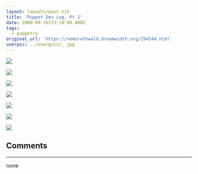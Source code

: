 ```yaml
---
layout: layouts/post.njk
title: 'Puppet Dev Log, Pt 2'
date: 2009-09-16T23:19:00.000Z
tags:
  - puppetry
original_url: 'https://nemorathwald.dreamwidth.org/294544.html'
userpic: ../userpics/_.jpg
---
```

[![](http://lh4.ggpht.com/_ENXtTKU9j1A/Sq7cASlsMrI/AAAAAAAAHJA/hV-vRZhWibc/s144/marionette_model_magic1.jpg)](http://picasaweb.google.com/lh/photo/XXVku4ynXhYowvGnkDzrvg?feat=embedwebsite)

[![](http://lh5.ggpht.com/_ENXtTKU9j1A/Sq7cAo_IbII/AAAAAAAAHJE/kvCcDhFe9ks/s144/marionette_model_magic2.jpg)](http://picasaweb.google.com/lh/photo/iYSxr4VOC1Y1LwN8a2J48g?feat=embedwebsite)

[![](http://lh3.ggpht.com/_ENXtTKU9j1A/SrFvNtFPE_I/AAAAAAAAHJY/RnS-lEiyT34/s144/puppet_hand_detail1.JPG)](http://picasaweb.google.com/lh/photo/2f3g1kLVXdeNpNnSYjqe7A?feat=embedwebsite)

[![](http://lh6.ggpht.com/_ENXtTKU9j1A/SrFvN1DJyVI/AAAAAAAAHJc/k7y0nxgWxpA/s144/puppet_hand_detail2.JPG)](http://picasaweb.google.com/lh/photo/pHGWTedKAIwrQQH63MdRGw?feat=embedwebsite)

[![](http://lh6.ggpht.com/_ENXtTKU9j1A/SrFvOTtzrUI/AAAAAAAAHJo/6136s5KIKFU/s144/puppet_partly_strung.JPG)](http://picasaweb.google.com/lh/photo/xTBT7LnDc2yl_1fPyStfmQ?feat=embedwebsite)

[![](http://lh5.ggpht.com/_ENXtTKU9j1A/SrFvOLjbKXI/AAAAAAAAHJg/p0-xXzjl2AI/s144/puppet_jaw_detail1.JPG)](http://picasaweb.google.com/lh/photo/L5tY2PJbasjw2xFVMajRAA?feat=embedwebsite)

[![](http://lh5.ggpht.com/_ENXtTKU9j1A/SrFvOBhHe0I/AAAAAAAAHJk/COiljwlCHGI/s144/puppet_jaw_detail2.JPG)](http://picasaweb.google.com/lh/photo/3rh3Ksn3rDIslimoBe_rew?feat=embedwebsite)

## Comments

---

none

